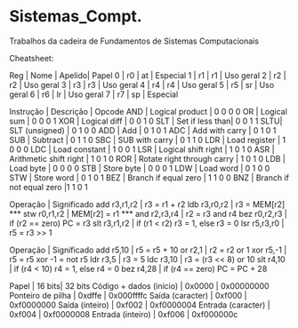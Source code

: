 # Sistemas_Compt.
Trabalhos da cadeira de Fundamentos de Sistemas Computacionais

Cheatsheet:

Reg | Nome | Apelido| Papel
0   | r0   | at     | Especial
1   | r1   | r1     | Uso geral
2   | r2   | r2     | Uso geral
3   | r3   | r3     | Uso geral
4   | r4   | r4     | Uso geral
5   | r5   | sr     | Uso geral
6   | r6   | lr     | Uso geral
7   | r7   | sp     | Especial

Instrução | Descrição | Opcode
AND | Logical product | 0 0 0 0
OR  | Logical sum     | 0 0 0 1 
XOR | Logical diff    | 0 0 1 0 
SLT | Set if less than| 0 0 1 1 
SLTU| SLT (unsigned)  | 0 1 0 0 
ADD | Add             | 0 1 0 1 
ADC | Add with carry  | 0 1 0 1 
SUB | Subtract        | 0 1 1 0 
SBC | SUB with carry  | 0 1 1 0 
LDR | Load register   | 1 0 0 0 
LDC | Load constant   | 1 0 0 1 
LSR | Logical shift right        | 1 0 1 0 
ASR | Arithmetic shift right     | 1 0 1 0 
ROR | Rotate right through carry | 1 0 1 0 
LDB | Load byte       | 0 0 0 0 
STB | Store byte      | 0 0 0 1 
LDW | Load word       | 0 1 0 0 
STW | Store word      | 0 1 0 1 
BEZ | Branch if equal zero     | 1 1 0 0 
BNZ | Branch if not equal zero |1 1 0 1 


Operação     | Significado
add r3,r1,r2 | r3 = r1 + r2
ldb r3,r0,r2 | r3 = MEM[r2] ***
stw r0,r1,r2 | MEM[r2] = r1 ***
and r2,r3,r4 | r2 = r3 and r4
bez r0,r2,r3 | if (r2 == zero) PC = r3
slt r3,r1,r2 | if (r1 < r2) r3 = 1, else r3 = 0
lsr r5,r3,r0 | r5 = r3 >> 1


Operação    | Significado
add r5,10   | r5 = r5 + 10
or r2,1     | r2 = r2 or 1
xor r5,-1   | r5 = r5 xor -1 = not r5
ldr r3,5    | r3 = 5
ldc r3,10   | r3 = (r3 << 8) or 10
slt r4,10   | if (r4 < 10) r4 = 1, else r4 = 0
bez r4,28   | if (r4 == zero) PC = PC + 28



Papel                   | 16 bits| 32 bits
Código + dados (início) | 0x0000 | 0x00000000
Ponteiro de pilha       | 0xdffe | 0x000ffffc
Saída (caracter)        | 0xf000 | 0xf0000000
Saída (inteiro)         | 0xf002 | 0xf0000004
Entrada (caracter)      | 0xf004 | 0xf0000008
Entrada (inteiro)       | 0xf006 | 0xf000000c